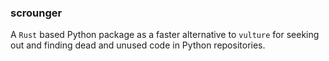 ### scrounger
A `Rust` based Python package as a faster alternative to `vulture` for seeking out
and finding dead and unused code in Python repositories.

